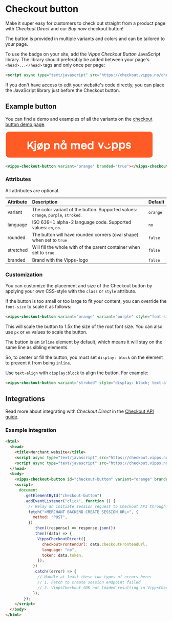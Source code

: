 <!-- START_METADATA
---
title: Checkout button
sidebar_label: Checkout button
sidebar_position: 60
description: Use Checkout Direct and other "Buy now" checkout-button.
pagination_prev: Null
pagination_next: Null
---
END_METADATA -->

# Checkout button

Make it super easy for customers to check out straight from a product page with
*Checkout Direct* and our *Buy now* checkout button!

The button is provided in multiple variants and colors and can be tailored to your page.

To use the badge on your site, add the *Vipps Checkout Button* JavaScript library.
The library should preferably be added between your page's `<head>...</head>` tags and only once per page:

```html
<script async type="text/javascript" src="https://checkout.vipps.no/checkout-button/v1/vipps-checkout-button.js"></script>
```

If you don't have access to edit your website's code directly, you can place the JavaScript library just before the Checkout button.

## Example button

You can find a demo and examples of all the variants on the
[checkout button demo page](https://checkout.vipps.no/checkout-button/v1).

![Checkout Button](images/vipps/vipps-checkout-button.png)

```html
<vipps-checkout-button variant="orange" branded="true"></vipps-checkout-button>
```

### Attributes

All attributes are optional.

| Attribute | Description                                                                       | Default  |
|:----------|:----------------------------------------------------------------------------------|:---------|
| variant   | The color variant of the button. Supported values: `orange`, `purple`, `stroked`. | `orange` |
| language  | ISO 639-1 alpha-2 language code. Supported values: `en`, `no`.                    | `no`     |
| rounded   | The button will have rounded corners (oval shape) when set to `true`              | `false`  |
| stretched | Will fill the whole with of the parent container when set to `true`               | `false`  |
| branded   | Brand with the Vipps-logo                                                         | `false`  |

### Customization

You can customize the placement and size of the Checkout button by applying your own CSS-style with the `class` or `style` attribute.

If the button is too small or too large to fit your content, you can override the `font-size` to scale it as follows:

```html
<vipps-checkout-button variant="orange" variant="purple" style="font-size: 1.5rem;"></vipps-checkout-button>
```

This will scale the button to 1.5x the size of the root font size. You can also use `px` or `em` values to scale the button.

The button is an `inline` element by default, which means it will stay on the same line as sibling elements.

So, to center or fill the button, you must set `display: block` on the element to prevent it from being `inline`.

Use `text-align` with `display:block` to align the button. For example:

```html
<vipps-checkout-button variant="stroked" style="display: block; text-align: center;"></vipps-checkout-button>
```

## Integrations

Read more about integrating with *Checkout Direct* in the [Checkout API guide](https://developer.vippsmobilepay.com/docs/APIs/checkout-api/vipps-checkout-api/#alternative-2-vipps-checkout-direct---we-handle-the-checkout-and-redirect-the-user-back-to-you).

### Example integration

```html
<html>
  <head>
    <title>Merchant website</title>
    <script async type="text/javascript" src="https://checkout.vipps.no/vippsCheckoutSDK.js"></script>
    <script async type="text/javascript" src="https://checkout.vipps.no/checkout-button/v1/vipps-checkout-button.js"></script>
  </head>
  <body>
    <vipps-checkout-button id="checkout-button" variant="orange" branded="true"></vipps-checkout-button>
    <script>
      document
        .getElementById("checkout-button")
        .addEventListener("click", function () {
          // Relay an initiate session request to Checkout API through the merchant's backend
          fetch("<MERCHANT BACKEND CREATE SESSION URL>", {
            method: "POST",
          })
            .then((response) => response.json())
            .then((data) => {
              VippsCheckoutDirect({
                checkoutFrontendUrl: data.checkoutFrontendUrl,
                language: "no",
                token: data.token,
              });
            })
            .catch((error) => {
              // Handle at least these two types of errors here:
              // 1. Fetch to create session endpoint failed
              // 2. VippsCheckout SDK not loaded resulting in VippsCheckout not being defined
            });
        });
    </script>
  </body>
</html>
```
